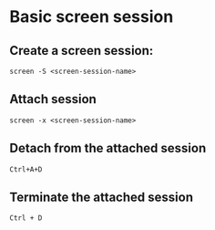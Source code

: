 # Basic screen session


## Create a screen session:
```
screen -S <screen-session-name>
```

## Attach session
```
screen -x <screen-session-name>
```

## Detach from the attached session
```
Ctrl+A+D
```

## Terminate the attached session
```
Ctrl + D
```
